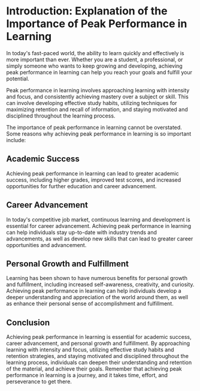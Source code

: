 Introduction: Explanation of the Importance of Peak Performance in Learning
===========================================================================

In today's fast-paced world, the ability to learn quickly and effectively is more important than ever. Whether you are a student, a professional, or simply someone who wants to keep growing and developing, achieving peak performance in learning can help you reach your goals and fulfill your potential.

Peak performance in learning involves approaching learning with intensity and focus, and consistently achieving mastery over a subject or skill. This can involve developing effective study habits, utilizing techniques for maximizing retention and recall of information, and staying motivated and disciplined throughout the learning process.

The importance of peak performance in learning cannot be overstated. Some reasons why achieving peak performance in learning is so important include:

Academic Success
----------------

Achieving peak performance in learning can lead to greater academic success, including higher grades, improved test scores, and increased opportunities for further education and career advancement.

Career Advancement
------------------

In today's competitive job market, continuous learning and development is essential for career advancement. Achieving peak performance in learning can help individuals stay up-to-date with industry trends and advancements, as well as develop new skills that can lead to greater career opportunities and advancement.

Personal Growth and Fulfillment
-------------------------------

Learning has been shown to have numerous benefits for personal growth and fulfillment, including increased self-awareness, creativity, and curiosity. Achieving peak performance in learning can help individuals develop a deeper understanding and appreciation of the world around them, as well as enhance their personal sense of accomplishment and fulfillment.

Conclusion
----------

Achieving peak performance in learning is essential for academic success, career advancement, and personal growth and fulfillment. By approaching learning with intensity and focus, utilizing effective study habits and retention strategies, and staying motivated and disciplined throughout the learning process, individuals can deepen their understanding and retention of the material, and achieve their goals. Remember that achieving peak performance in learning is a journey, and it takes time, effort, and perseverance to get there.
